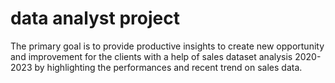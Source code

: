 # data analyst project
The primary goal is to provide productive insights to create new opportunity and improvement for the clients with a help of sales dataset analysis 2020-2023 by highlighting the performances and recent trend on sales data.
